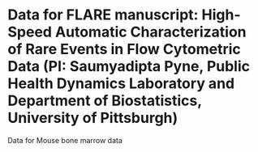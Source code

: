 # Data for FLARE manuscript: High-Speed Automatic Characterization of Rare Events in Flow Cytometric Data (PI: Saumyadipta Pyne, Public Health Dynamics Laboratory and Department of Biostatistics, University of Pittsburgh)
Data for Mouse bone marrow data
